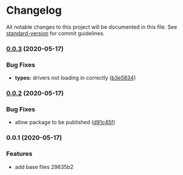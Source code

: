 # Changelog

All notable changes to this project will be documented in this file. See [standard-version](https://github.com/conventional-changelog/standard-version) for commit guidelines.

### [0.0.3](https://github.com/scratchdb/database/compare/v0.0.2...v0.0.3) (2020-05-17)


### Bug Fixes

* **types:** drivers not loading in correctly ([b3e5834](https://github.com/scratchdb/database/commit/b3e583402f3a396c2424d3ca7e5903ac9c495ea6))

### [0.0.2](https://github.com/scratchdb/database/compare/v0.0.1...v0.0.2) (2020-05-17)


### Bug Fixes

* allow package to be published ([d91c45f](https://github.com/scratchdb/database/commit/d91c45ff9f97f454646ca70b37a3875bb44d74c1))

### 0.0.1 (2020-05-17)


### Features

* add base files 29635b2
